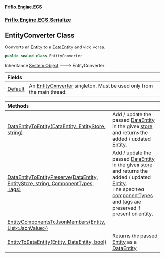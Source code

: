 #### [Friflo.Engine.ECS](index.md 'index')
### [Friflo.Engine.ECS.Serialize](Friflo.Engine.ECS.Serialize.md 'Friflo.Engine.ECS.Serialize')

## EntityConverter Class

Converts an [Entity](Entity.md 'Friflo.Engine.ECS.Entity') to a [DataEntity](DataEntity.md 'Friflo.Engine.ECS.Serialize.DataEntity') and vice versa.

```csharp
public sealed class EntityConverter
```

Inheritance [System.Object](https://docs.microsoft.com/en-us/dotnet/api/System.Object 'System.Object') &#129106; EntityConverter

| Fields | |
| :--- | :--- |
| [Default](EntityConverter.Default.md 'Friflo.Engine.ECS.Serialize.EntityConverter.Default') | An [EntityConverter](EntityConverter.md 'Friflo.Engine.ECS.Serialize.EntityConverter') singleton. Must be used only from the main thread. |

| Methods | |
| :--- | :--- |
| [DataEntityToEntity(DataEntity, EntityStore, string)](EntityConverter.DataEntityToEntity(DataEntity,EntityStore,string).md 'Friflo.Engine.ECS.Serialize.EntityConverter.DataEntityToEntity(Friflo.Engine.ECS.Serialize.DataEntity, Friflo.Engine.ECS.EntityStore, string)') | Add / update the passed [DataEntity](DataEntity.md 'Friflo.Engine.ECS.Serialize.DataEntity') in the given [store](EntityConverter.DataEntityToEntity(DataEntity,EntityStore,string).md#Friflo.Engine.ECS.Serialize.EntityConverter.DataEntityToEntity(Friflo.Engine.ECS.Serialize.DataEntity,Friflo.Engine.ECS.EntityStore,string).store 'Friflo.Engine.ECS.Serialize.EntityConverter.DataEntityToEntity(Friflo.Engine.ECS.Serialize.DataEntity, Friflo.Engine.ECS.EntityStore, string).store') and returns the added / updated [Entity](Entity.md 'Friflo.Engine.ECS.Entity'). |
| [DataEntityToEntityPreserve(DataEntity, EntityStore, string, ComponentTypes, Tags)](EntityConverter.DataEntityToEntityPreserve(DataEntity,EntityStore,string,ComponentTypes,Tags).md 'Friflo.Engine.ECS.Serialize.EntityConverter.DataEntityToEntityPreserve(Friflo.Engine.ECS.Serialize.DataEntity, Friflo.Engine.ECS.EntityStore, string, Friflo.Engine.ECS.ComponentTypes, Friflo.Engine.ECS.Tags)') | Add / update the passed [DataEntity](DataEntity.md 'Friflo.Engine.ECS.Serialize.DataEntity') in the given [store](EntityConverter.DataEntityToEntityPreserve(DataEntity,EntityStore,string,ComponentTypes,Tags).md#Friflo.Engine.ECS.Serialize.EntityConverter.DataEntityToEntityPreserve(Friflo.Engine.ECS.Serialize.DataEntity,Friflo.Engine.ECS.EntityStore,string,Friflo.Engine.ECS.ComponentTypes,Friflo.Engine.ECS.Tags).store 'Friflo.Engine.ECS.Serialize.EntityConverter.DataEntityToEntityPreserve(Friflo.Engine.ECS.Serialize.DataEntity, Friflo.Engine.ECS.EntityStore, string, Friflo.Engine.ECS.ComponentTypes, Friflo.Engine.ECS.Tags).store') and returns the added / updated [Entity](Entity.md 'Friflo.Engine.ECS.Entity').<br/> The specified [componentTypes](EntityConverter.DataEntityToEntityPreserve(DataEntity,EntityStore,string,ComponentTypes,Tags).md#Friflo.Engine.ECS.Serialize.EntityConverter.DataEntityToEntityPreserve(Friflo.Engine.ECS.Serialize.DataEntity,Friflo.Engine.ECS.EntityStore,string,Friflo.Engine.ECS.ComponentTypes,Friflo.Engine.ECS.Tags).componentTypes 'Friflo.Engine.ECS.Serialize.EntityConverter.DataEntityToEntityPreserve(Friflo.Engine.ECS.Serialize.DataEntity, Friflo.Engine.ECS.EntityStore, string, Friflo.Engine.ECS.ComponentTypes, Friflo.Engine.ECS.Tags).componentTypes') and [tags](EntityConverter.DataEntityToEntityPreserve(DataEntity,EntityStore,string,ComponentTypes,Tags).md#Friflo.Engine.ECS.Serialize.EntityConverter.DataEntityToEntityPreserve(Friflo.Engine.ECS.Serialize.DataEntity,Friflo.Engine.ECS.EntityStore,string,Friflo.Engine.ECS.ComponentTypes,Friflo.Engine.ECS.Tags).tags 'Friflo.Engine.ECS.Serialize.EntityConverter.DataEntityToEntityPreserve(Friflo.Engine.ECS.Serialize.DataEntity, Friflo.Engine.ECS.EntityStore, string, Friflo.Engine.ECS.ComponentTypes, Friflo.Engine.ECS.Tags).tags') are preserved if present on entity. |
| [EntityComponentsToJsonMembers(Entity, List&lt;JsonValue&gt;)](EntityConverter.EntityComponentsToJsonMembers(Entity,List_JsonValue_).md 'Friflo.Engine.ECS.Serialize.EntityConverter.EntityComponentsToJsonMembers(Friflo.Engine.ECS.Entity, System.Collections.Generic.List<Friflo.Json.Fliox.JsonValue>)') | |
| [EntityToDataEntity(Entity, DataEntity, bool)](EntityConverter.EntityToDataEntity(Entity,DataEntity,bool).md 'Friflo.Engine.ECS.Serialize.EntityConverter.EntityToDataEntity(Friflo.Engine.ECS.Entity, Friflo.Engine.ECS.Serialize.DataEntity, bool)') | Returns the passed [Entity](Entity.md 'Friflo.Engine.ECS.Entity') as a [DataEntity](DataEntity.md 'Friflo.Engine.ECS.Serialize.DataEntity') |
